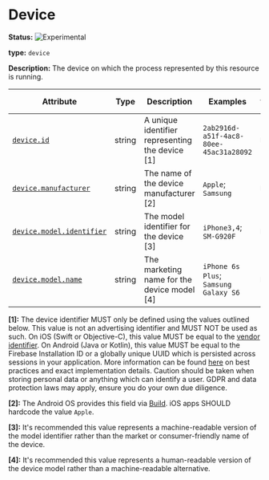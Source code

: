 # Device

<!-- semconv device -->
<!-- NOTE: THIS TEXT IS AUTOGENERATED. DO NOT EDIT BY HAND. -->
<!-- see templates/registry/markdown/snippet.md.j2 -->
<!-- prettier-ignore-start -->
<!-- markdownlint-capture -->
<!-- markdownlint-disable -->


**Status:** ![Experimental](https://img.shields.io/badge/-experimental-blue)

**type:** `device`

**Description:** The device on which the process represented by this resource is running.

| Attribute  | Type | Description  | Examples  | [Requirement Level](https://opentelemetry.io/docs/specs/semconv/general/attribute-requirement-level/) | Stability |
|---|---|---|---|---|---|
| [`device.id`](/docs/attributes-registry/device.md) | string | A unique identifier representing the device [1] | `2ab2916d-a51f-4ac8-80ee-45ac31a28092` | `Recommended` | ![Experimental](https://img.shields.io/badge/-experimental-blue) |
| [`device.manufacturer`](/docs/attributes-registry/device.md) | string | The name of the device manufacturer [2] | `Apple`; `Samsung` | `Recommended` | ![Experimental](https://img.shields.io/badge/-experimental-blue) |
| [`device.model.identifier`](/docs/attributes-registry/device.md) | string | The model identifier for the device [3] | `iPhone3,4`; `SM-G920F` | `Recommended` | ![Experimental](https://img.shields.io/badge/-experimental-blue) |
| [`device.model.name`](/docs/attributes-registry/device.md) | string | The marketing name for the device model [4] | `iPhone 6s Plus`; `Samsung Galaxy S6` | `Recommended` | ![Experimental](https://img.shields.io/badge/-experimental-blue) |

**[1]:** The device identifier MUST only be defined using the values outlined below. This value is not an advertising identifier and MUST NOT be used as such. On iOS (Swift or Objective-C), this value MUST be equal to the [vendor identifier](https://developer.apple.com/documentation/uikit/uidevice/1620059-identifierforvendor). On Android (Java or Kotlin), this value MUST be equal to the Firebase Installation ID or a globally unique UUID which is persisted across sessions in your application. More information can be found [here](https://developer.android.com/training/articles/user-data-ids) on best practices and exact implementation details. Caution should be taken when storing personal data or anything which can identify a user. GDPR and data protection laws may apply, ensure you do your own due diligence.

**[2]:** The Android OS provides this field via [Build](https://developer.android.com/reference/android/os/Build#MANUFACTURER). iOS apps SHOULD hardcode the value `Apple`.

**[3]:** It's recommended this value represents a machine-readable version of the model identifier rather than the market or consumer-friendly name of the device.

**[4]:** It's recommended this value represents a human-readable version of the device model rather than a machine-readable alternative.




<!-- markdownlint-restore -->
<!-- prettier-ignore-end -->
<!-- END AUTOGENERATED TEXT -->
<!-- endsemconv -->
